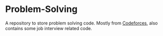 # Problem-Solving
A repository to store problem solving code. Mostly from <a href="www.codeforces.com">Codeforces</a>, also contains some job interview related code.
